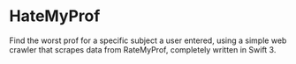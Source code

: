 # HateMyProf
Find the worst prof for a specific subject a user entered, using a simple web crawler that scrapes data from RateMyProf, completely written in Swift 3.
